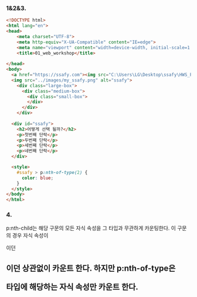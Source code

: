 ### 1&2&3.
```html
<!DOCTYPE html>
<html lang="en">
<head>
    <meta charset="UTF-8">
    <meta http-equiv="X-UA-Compatible" content="IE=edge">
    <meta name="viewport" content="width=device-width, initial-scale=1.0">
    <title>01_web_workshop</title>
    
</head>
<body>
  <a href="https://ssafy.com"><img src="C:\Users\LG\Desktop\ssafy\HWS_PRACTICE\0801\01_web_workshop\ssafy\images\my_ssafy.png" alt="ssafy"></a>
  <img src="../images/my_ssafy.png" alt="ssafy">
    <div class="large-box">
      <div class="medium-box">
        <div class="small-box">
        </div>
      </div>
    </div> 
  
  <div id="ssafy">
    <h2>어떻게 선택 될까?</h2>
    <p>첫번째 단락</p>
    <p>두번째 단락</p>
    <p>세번째 단락</p>
    <p>네번째 단락</p>
  </div>

  <style>
    #ssafy > p:nth-of-type(2) {
      color: blue;
    }
  </style>
</body>
</html>

```

### 4. 

p:nth-child는 해당 구문의 모든 자식 속성을 그 타입과 무관하게 카운팅한다. 이 구문의 경우 자식 속성이 <p>이던 <h2>이던 상관없이 카운트 한다. 하지만 p:nth-of-type은 <p> 타입에 해당하는 자식 속성만 카운트 한다.